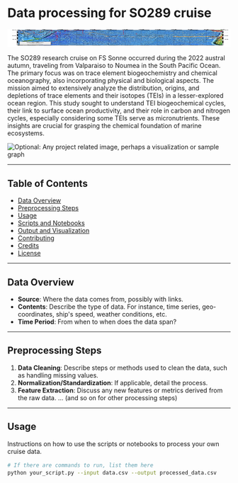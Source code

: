 # Data processing for SO289 cruise

<img src=cruise_track.PNG width="860.5" height="40.5"/>

The SO289 research cruise on FS Sonne occurred during the 2022 austral autumn, traveling from Valparaiso to Noumea in the South Pacific Ocean. The primary focus was on trace element biogeochemistry and chemical oceanography, also incorporating physical and biological aspects. The mission aimed to extensively analyze the distribution, origins, and depletions of trace elements and their isotopes (TEIs) in a lesser-explored ocean region. This study sought to understand TEI biogeochemical cycles, their link to surface ocean productivity, and their role in carbon and nitrogen cycles, especially considering some TEIs serve as micronutrients. These insights are crucial for grasping the chemical foundation of marine ecosystems.

![Optional: Any project related image, perhaps a visualization or sample graph](url_to_image)

---

## Table of Contents
- [Data Overview](#data-overview)
- [Preprocessing Steps](#preprocessing-steps)
- [Usage](#usage)
- [Scripts and Notebooks](#scripts-and-notebooks)
- [Output and Visualization](#output-and-visualization)
- [Contributing](#contributing)
- [Credits](#credits)
- [License](#license)

---

## Data Overview

- **Source**: Where the data comes from, possibly with links.
- **Contents**: Describe the type of data. For instance, time series, geo-coordinates, ship's speed, weather conditions, etc.
- **Time Period**: From when to when does the data span?

---

## Preprocessing Steps

1. **Data Cleaning**: Describe steps or methods used to clean the data, such as handling missing values.
2. **Normalization/Standardization**: If applicable, detail the process.
3. **Feature Extraction**: Discuss any new features or metrics derived from the raw data.
... (and so on for other processing steps)

---

## Usage

Instructions on how to use the scripts or notebooks to process your own cruise data.

```bash
# If there are commands to run, list them here
python your_script.py --input data.csv --output processed_data.csv
